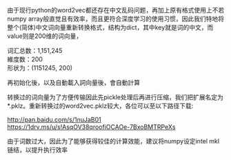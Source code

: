 由于现行python的word2vec都还存在中文乱码问题，再加上原有格式使用上不若numpy array般直觉且有效率，而且更符合深度学习的使用习惯，因此我们特地将整个(简体)中文词向量重新转换格式，结构为dict，其中key就是词的中文，而value则是200维的词向量，

词汇总数：1,151,245
<br>維度数：200
<br>形状为：(1151245, 200)

再初始化後，以及自動載入詞向量後，會自動計算

转换过的词向量为了方便传输因此先pickle处理后再进行压缩，我们把扩展名定为*.pklz。重新转换过的word2vec.pklz较大，各位可以至以下路径下载:

http://pan.baidu.com/s/1nuJaB01
<br>https://1drv.ms/u/s!AsqOV38qroofiOCAOe-7BxoBMTRPeXs



由于词数过大，因此为了能够获得较佳的计算效能，建议将numpy设定intel mkl链结，以提升执行效率



